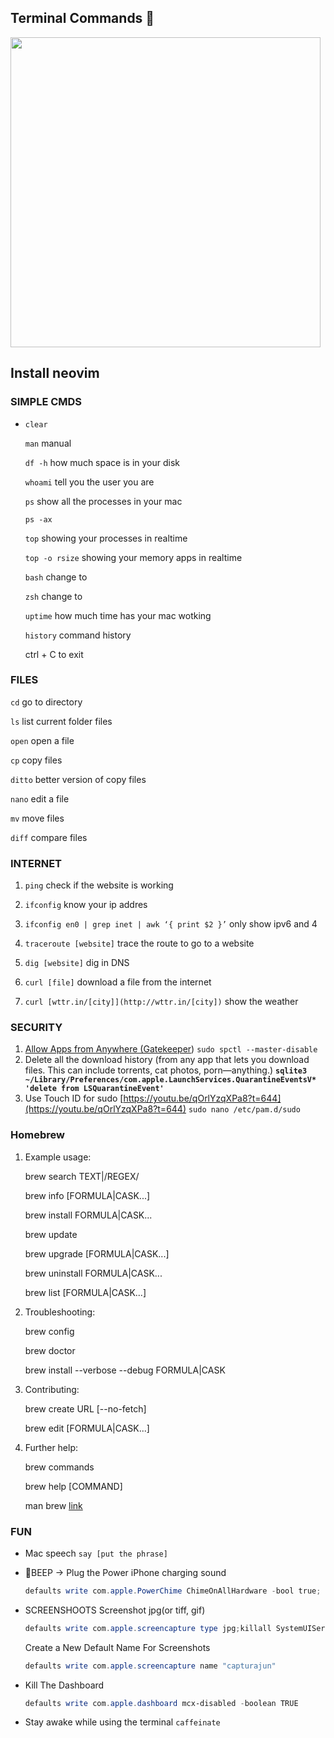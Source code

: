 ## Terminal Commands 📼

 <img src="https://media0.giphy.com/media/Rd7pEbE7rjZz8vySuU/200w.webp?cid=ecf05e4785rhz7hf3ft9pkpaq2f0gd463xmanfhaw74tfu3s&rid=200w.webp&ct=g" width="496" />

## Install neovim

### SIMPLE CMDS

- `clear`

  `man` manual

  `df -h` how much space is in your disk

  `whoami` tell you the user you are

  `ps` show all the processes in your mac

  `ps -ax`

  `top` showing your processes in realtime

  `top -o rsize` showing your memory apps in realtime

  `bash` change to

  `zsh` change to

  `uptime` how much time has your mac wotking

  `history` command history

  ctrl + C to exit

### FILES

`cd` go to directory

`ls` list current folder files

`open` open a file

`cp` copy files

`ditto` better version of copy files

`nano` edit a file

`mv` move files

`diff` compare files

### INTERNET

1. `ping` check if the website is working

1. `ifconfig` know your ip addres

1. `ifconfig en0 | grep inet | awk ‘{ print $2 }’` only show ipv6 and 4

1. `traceroute [website]` trace the route to go to a website

1. `dig [website]` dig in DNS

1. `curl [file]` download a file from the internet

1. `curl [wttr.in/[city]](http://wttr.in/[city])` show the weather

### SECURITY

1. [Allow Apps from Anywhere (Gatekeeper](http://osxdaily.com/2016/09/27/allow-apps-from-anywhere-macos-gatekeeper/))
   `sudo spctl --master-disable`
1. Delete all the download history (from any app that lets you download files. This can include torrents, cat photos, porn—anything.)
   **`sqlite3 ~/Library/Preferences/com.apple.LaunchServices.QuarantineEventsV* 'delete from LSQuarantineEvent'`**
1. Use Touch ID for sudo
   [https://youtu.be/qOrlYzqXPa8?t=644](https://youtu.be/qOrlYzqXPa8?t=644)
   `sudo nano /etc/pam.d/sudo`

### Homebrew

1. Example usage:

   brew search TEXT|/REGEX/

   brew info [FORMULA|CASK...]

   brew install FORMULA|CASK...

   brew update

   brew upgrade [FORMULA|CASK...]

   brew uninstall FORMULA|CASK...

   brew list [FORMULA|CASK...]

1. Troubleshooting:

   brew config

   brew doctor

   brew install --verbose --debug FORMULA|CASK

1. Contributing:

   brew create URL [--no-fetch]

   brew edit [FORMULA|CASK...]

1. Further help:

   brew commands

   brew help [COMMAND]

   man brew [link](https://docs.brew.sh)

### FUN

- Mac speech
  `say [put the phrase]`
- 🔋BEEP → Plug the Power
  iPhone charging sound

  ```powershell
  defaults write com.apple.PowerChime ChimeOnAllHardware -bool true; open /System/Library/CoreServices/PowerChime.app
  ```

- SCREENSHOOTS
  Screenshot jpg(or tiff, gif)

  ```powershell
  defaults write com.apple.screencapture type jpg;killall SystemUIServer
  ```

  Create a New Default Name For Screenshots

  ```powershell
  defaults write com.apple.screencapture name "capturajun"
  ```

- Kill The Dashboard

  ```powershell
  defaults write com.apple.dashboard mcx-disabled -boolean TRUE
  ```

- Stay awake while using the terminal
  `caffeinate`
